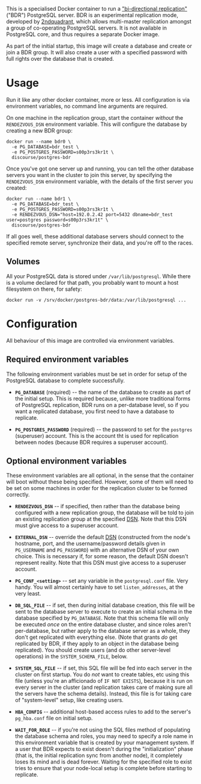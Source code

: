This is a specialised Docker container to run a ["bi-directional
replication"](http://bdr-project.org/docs/stable/index.html) ("BDR")
PostgreSQL server.  BDR is an experimental replication mode, developed by
[2ndquadrant](http://www.2ndquadrant.com/), which allows multi-master
replication amongst a group of co-operating PostgreSQL servers.  It is not
available in PostgreSQL core, and thus requires a separate Docker image.

As part of the initial startup, this image will create a database and create
or join a BDR group.  It will also create a user with a specified password
with full rights over the database that is created.


# Usage

Run it like any other docker container, more or less.  All configuration is
via environment variables, no command line arguments are required.

On one machine in the replication group, start the container *without* the
`RENDEZVOUS_DSN` environment variable.  This will configure the database by
creating a new BDR group:

    docker run --name bdr0 \
      -e PG_DATABASE=bdr_test \
      -e PG_POSTGRES_PASSWORD=s00p3rs3kr1t \
      discourse/postgres-bdr

Once you've got one server up and running, you can tell the other database
servers you want in the cluster to join this server, by specifying the
`RENDEZVOUS_DSN` environment variable, with the details of the first server
you created:

    docker run --name bdr1 \
      -e PG_DATABASE=bdr_test \
      -e PG_POSTGRES_PASSWORD=s00p3rs3kr1t \
      -e RENDEZVOUS_DSN="host=192.0.2.42 port=5432 dbname=bdr_test user=postgres password=s00p3rs3kr1t" \
      discourse/postgres-bdr

If all goes well, these additional database servers should connect to the
specified remote server, synchronize their data, and you're off to the
races.

## Volumes

All your PostgreSQL data is stored under `/var/lib/postgresql`.  While there
is a volume declared for that path, you probably want to mount a host
filesystem on there, for safety:

    docker run -v /srv/docker/postgres-bdr/data:/var/lib/postgresql ...


# Configuration

All behaviour of this image are controlled via environment variables.


## Required environment variables

The following environment variables must be set in order for setup of the
PostgreSQL database to complete successfully.

* **`PG_DATABASE`** (required) -- the name of the database to create as part
  of the initial setup.  This is required because, unlike more traditional
  forms of PostgreSQL replication, BDR runs on a per-database level, so if
  you want a replicated database, you first need to have a database to
  replicate.

* **`PG_POSTGRES_PASSWORD`** (required) -- the password to set for the
  `postgres` (superuser) account.  This is the account tht is used for
  replication between nodes (because BDR requires a superuser account).


## Optional environment variables

These environment variables are all optional, in the sense that the
container will boot without these being specified.  However, some of them
will need to be set on some machines in order for the replication cluster to
be formed correctly.

* **`RENDEZVOUS_DSN`** -- if specified, then rather than the database being
  configured with a new replication group, the database will be told to join
  an existing replication group at the specified
  [DSN](https://www.postgresql.org/docs/current/static/libpq-connect.html#LIBPQ-CONNSTRING).
  Note that this DSN must give access to a superuser account.

* **`EXTERNAL_DSN`** -- override the default
  [DSN](https://www.postgresql.org/docs/current/static/libpq-connect.html#LIBPQ-CONNSTRING)
  (constructed from the node's hostname, port, and the username/password
  details given in `PG_USERNAME` and `PG_PASSWORD`) with an alternative DSN
  of your own choice.  This is necessary if, for some reason, the default
  DSN doesn't represent reality.  Note that this DSN must give access to a
  superuser account.

* **`PG_CONF_<setting>`** -- set any variable in the `postgresql.conf` file. 
  Very handy.  You will almost certainly have to set `listen_addresses`, at
  the very least.

* **`DB_SQL_FILE`** -- if set, then during initial database creation, this
  file will be sent to the database server to execute to create an initial
  schema in the database specified by `PG_DATABASE`.  Note that this schema file
  will only be executed *once* on the entire database cluster, and since roles
  aren't per-database, but rather apply to the database server as a whole, they
  don't get replicated with everything else.  (Note that grants *do* get
  replicated by BDR, if they apply to an object in the database being
  replicated).  You should create users (and do other server-level operations) in
  the `SYSTEM_SCHEMA_FILE`, below.

* **`SYSTEM_SQL_FILE`** -- if set, this SQL file will be fed into each server
  in the cluster on first startup.  You do *not* want to create tables, etc using
  this file (unless you're an afficionado of `IF NOT EXISTS`), because it is run
  on every server in the cluster (and replication takes care of making sure all
  the servers have the schema details).  Instead, this file is for taking care of
  "system-level" setup, like creating users.

* **`HBA_CONFIG`** -- additional host-based access rules to add to the server's
  `pg_hba.conf` file on initial setup.

* **`WAIT_FOR_ROLE`** -- if you're not using the SQL files method of populating
  the database schema and roles, you may need to specify a role name in this
  environment variable that is created by your management system.  If a user
  that BDR expects to exist doesn't during the "initialization" phase (that is,
  the initial replication sync from another node), it completely loses its mind
  and is dead forever.  Waiting for the specified role to exist tries to ensure
  that your node-local setup is complete before starting to replicate.
